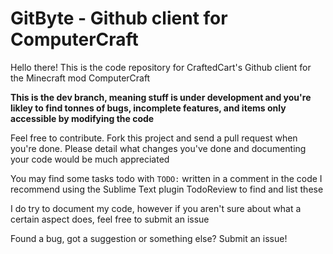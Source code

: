 # GitByte - Github client for ComputerCraft
Hello there! This is the code repository for CraftedCart's Github client for the Minecraft mod ComputerCraft

**This is the dev branch, meaning stuff is under development and you're likley to find tonnes of bugs, incomplete features, and items only accessible by modifying the code**

Feel free to contribute. Fork this project and send a pull request when you're done. Please detail what changes you've done and documenting your code would be much appreciated

You may find some tasks todo with `TODO:` written in a comment in the code
I recommend using the Sublime Text plugin TodoReview to find and list these

I do try to document my code, however if you aren't sure about what a certain aspect does, feel free to submit an issue

Found a bug, got a suggestion or something else? Submit an issue!
